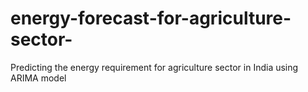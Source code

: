 # energy-forecast-for-agriculture-sector-
Predicting the energy requirement for agriculture sector in India using ARIMA model 
